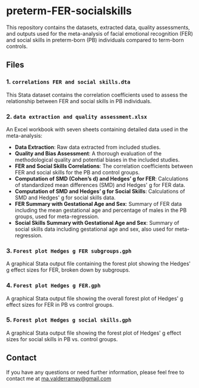 # preterm-FER-socialskills
This repository contains the datasets, extracted data, quality assessments, and outputs used for the meta-analysis of facial emotional recognition (FER) and social skills in preterm-born (PB) individuals compared to term-born controls.
## Files
### 1. `correlations FER and social skills.dta`
This Stata dataset contains the correlation coefficients used to assess the relationship between FER and social skills in PB individuals.
### 2. `data extraction and quality assessment.xlsx`
An Excel workbook with seven sheets containing detailed data used in the meta-analysis:
   - **Data Extraction**: Raw data extracted from included studies.
   - **Quality and Bias Assessment**: A thorough evaluation of the methodological quality and potential biases in the included studies.
   - **FER and Social Skills Correlations**: The correlation coefficients between FER and social skills for the PB and control groups.
   - **Computation of SMD (Cohen’s d) and Hedges’ g for FER**: Calculations of standardized mean differences (SMD) and Hedges' g for FER data.
   - **Computation of SMD and Hedges’ g for Social Skills**: Calculations of SMD and Hedges' g for social skills data.
   - **FER Summary with Gestational Age and Sex**: Summary of FER data including the mean gestational age and percentage of males in the PB groups, used for meta-regression.
   - **Social Skills Summary with Gestational Age and Sex**: Summary of social skills data including gestational age and sex, also used for meta-regression.
### 3. `Forest plot Hedges g FER subgroups.gph`
A graphical Stata output file containing the forest plot showing the Hedges' g effect sizes for FER, broken down by subgroups.
### 4. `Forest plot Hedges g FER.gph`
A graphical Stata output file showing the overall forest plot of Hedges' g effect sizes for FER in PB vs control groups.
### 5. `Forest plot Hedges g social skills.gph`
A graphical Stata output file showing the forest plot of Hedges' g effect sizes for social skills in PB vs. control groups.

## Contact
If you have any questions or need further information, please feel free to contact me at ma.valderramay@gmail.com
